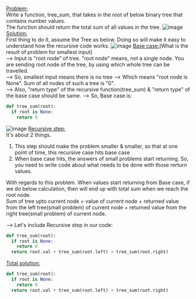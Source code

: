<ins>Problem:</ins> </br>
Write a function, tree_sum, that takes in the root of below binary tree that contains number values.</br> 
The function should return the total sum of all values in the tree.
![image](https://github.com/user-attachments/assets/51aadd74-d517-4577-a161-d6379521c0c3)
<ins>Solution:</ins> </br>
First thing to do it, assume the Tree as below. Doing so will make it easy to understand how the recursive code works.
![image](https://github.com/user-attachments/assets/b1a0fb38-14fe-41ce-bf35-f4dcea24a05e)
<ins>Base case:</ins>(What is the result of problem for smallest input)</br>
--> Input is "root node" of tree. "root node" means, not a single node. You are sending root node of the tree, by using which whole tree can be travelled.</br>
--> So, smallest input means there is no tree --> Which means "root node is None". Sum of all nodes of such a tree is "0".</br>
--> Also, "return type" of the recursive function(tree_sum) & "return type" of the base case should be same.
--> So, Base case is:
```python
def tree_sum(root):
  if root is None:
    return 0
```
![image](https://github.com/user-attachments/assets/cbb85e06-3d58-48ee-8e1c-705d27e14552)
<ins>Recursive step:</ins></br>
It's about 2 things.
1. This step should make the problem smaller & smaller, so that at one point of time, this recursive case hits base case
2. When base case hits, the answers of small problems start returning. So, you need to write code about what needs to be done with those rerturn values.

With regards to this problem.
When values start returning from Base case, if we do below calculation, then will end up with total sum when we reach the root node.</br>
Sum of tree upto current node = value of current node + returned value from the left tree(small problem) of current node + returned value from the right tree(small problem) of current node.

--> Let's include Recursive step in our code:
```python
def tree_sum(root):
  if root is None:
    return 0
  return root.val + tree_sum(root.left) + tree_sum(root.right)
```
<ins>Total solution:</ins></br>
```python
def tree_sum(root):
  if root is None:
    return 0
  return root.val + tree_sum(root.left) + tree_sum(root.right)
```